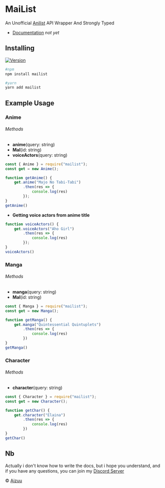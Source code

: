 # MaiList
An Unofficial [Anilist](https://anilist.co/) API Wrapper And Strongly Typed

- [Documentation](soon) _not yet_

## Installing
[![Version](https://nodei.co/npm/mailist.png?compact=true)](https://nodei.co/npm/mailist)
```sh
#npm
npm install mailist

#yarn
yarn add mailist
```

## Example Usage

### Anime
###### Methods
- **anime**(query: string)
- **Mal**(id: string)
- **voiceActors**(query: string)


```js
const { Anime } = require("mailist");
const get = new Anime();

function getAnime() {
    get.anime("Majo No Tabi-Tabi")
        .then(res => {
            console.log(res)
        });
}
getAnime()
```
- **Getting voice actors from anime title**
```js
function voiceActors() {
    get.voiceActors("Aho Girl")
        .then(res => {
            console.log(res)
        });
}
voiceActors()
```

### Manga
###### Methods
- **manga**(query: string)
- **Mal**(id: string)

```js
const { Manga } = require("mailist");
const get = new Manga();

function getManga() {
    get.manga("Quintessential Quintuplets")
        .then(res => {
            console.log(res)
        })
}
getManga()
```
### Character
###### Methods
- **character**(query: string)

```js
const { Character } = require("mailist");
const get = new Character();

function getChar() {
    get.character("Elaina")
        .then(res => {
            console.log(res)
        })
}
getChar()
```

## Nb
Actually i don't know how to write the docs, but i hope you understand, and if you have any questions, you can join my [Discord Server](https://discord.gg/YmJEcFR)

© [Aizuu](https://github.com/iseizuu)